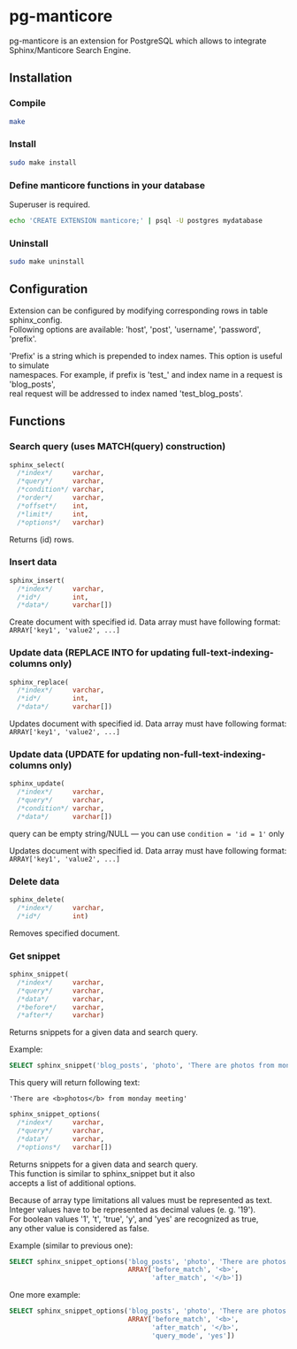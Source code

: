 # pg-manticore

pg-manticore is an extension for PostgreSQL which allows to integrate Sphinx/Manticore Search Engine.  

## Installation

### Compile
```sh
make
```

### Install
```sh
sudo make install
```

### Define manticore functions in your database
Superuser is required.  
```sh
echo 'CREATE EXTENSION manticore;' | psql -U postgres mydatabase
```

### Uninstall
```sh
sudo make uninstall
```

## Configuration

Extension can be configured by modifying corresponding rows in table sphinx_config.  
Following options are available: 'host', 'post', 'username', 'password', 'prefix'.  

'Prefix' is a string which is prepended to index names. This option is useful to simulate  
namespaces. For example, if prefix is 'test_' and index name in a request is 'blog_posts',  
real request will be addressed to index named 'test_blog_posts'.  


## Functions

### Search query (uses MATCH(query) construction)
```sql
sphinx_select(
  /*index*/     varchar,
  /*query*/     varchar,
  /*condition*/ varchar,
  /*order*/     varchar,
  /*offset*/    int,
  /*limit*/     int,
  /*options*/   varchar)
```
Returns (id) rows.  

### Insert data
```sql
sphinx_insert(
  /*index*/     varchar,
  /*id*/        int,
  /*data*/      varchar[])
```
Create document with specified id. Data array must have following format:  
```ARRAY['key1', 'value2', ...]```

### Update data (REPLACE INTO for updating full-text-indexing-columns only)
```sql
sphinx_replace(
  /*index*/     varchar,
  /*id*/        int,
  /*data*/      varchar[])
```
Updates document with specified id. Data array must have following format:  
```ARRAY['key1', 'value2', ...]```

### Update data (UPDATE for updating non-full-text-indexing-columns only)
```sql
sphinx_update(
  /*index*/     varchar,
  /*query*/     varchar,
  /*condition*/ varchar,
  /*data*/      varchar[])
```
query can be empty string/NULL — you can use `condition = 'id = 1'` only  

Updates document with specified id. Data array must have following format:  
```ARRAY['key1', 'value2', ...]```

### Delete data
```sql
sphinx_delete(
  /*index*/     varchar,
  /*id*/        int)
```
Removes specified document.  

### Get snippet
```sql
sphinx_snippet(
  /*index*/     varchar,
  /*query*/     varchar,
  /*data*/      varchar,
  /*before*/    varchar,
  /*after*/     varchar)
```
Returns snippets for a given data and search query.  
  
Example:  
```sql
SELECT sphinx_snippet('blog_posts', 'photo', 'There are photos from monday meeting', '<b>', '</b>')
```
This query will return following text:  
```
'There are <b>photos</b> from monday meeting'
```

```sql
sphinx_snippet_options(
  /*index*/     varchar,
  /*query*/     varchar,
  /*data*/      varchar,
  /*options*/   varchar[])
```
Returns snippets for a given data and search query.  
This function is similar to sphinx_snippet but it also  
accepts a list of additional options.  
  
Because of array type limitations all values must be represented as text.  
Integer values have to be represented as decimal values (e. g. '19').  
For boolean values '1', 't', 'true', 'y', and 'yes' are recognized as true,  
any other value is considered as false.  
  
Example (similar to previous one):  
```sql
SELECT sphinx_snippet_options('blog_posts', 'photo', 'There are photos from monday meeting',
                              ARRAY['before_match', '<b>',
                                    'after_match', '</b>'])
```

One more example:  
```sql
SELECT sphinx_snippet_options('blog_posts', 'photo', 'There are photos from monday meeting',
                              ARRAY['before_match', '<b>',
                                    'after_match', '</b>',
                                    'query_mode', 'yes'])
```


